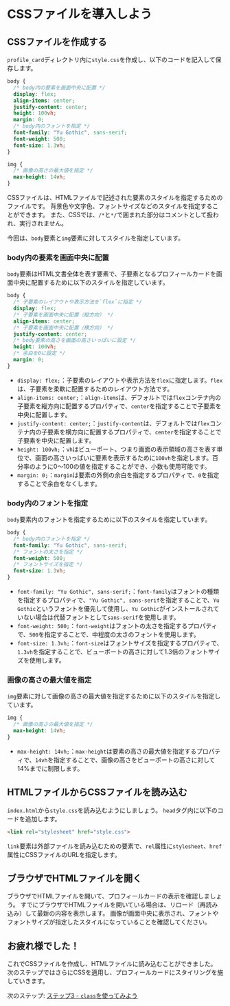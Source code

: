 # CSSファイルを導入しよう

## CSSファイルを作成する
`profile_card`ディレクトリ内に`style.css`を作成し、以下のコードを記入して保存します。

```css
body {
  /* body内の要素を画面中央に配置 */
  display: flex;
  align-items: center;
  justify-content: center;
  height: 100vh;
  margin: 0;
  /* body内のフォントを指定 */
  font-family: "Yu Gothic", sans-serif;
  font-weight: 500;
  font-size: 1.3vh;
}

img {
  /* 画像の高さの最大値を指定 */
  max-height: 14vh;
}
```

CSSファイルは、HTMLファイルで記述された要素のスタイルを指定するためのファイルです。
背景色や文字色、フォントサイズなどのスタイルを指定することができます。
また、CSSでは、`/*`と`*/`で囲まれた部分はコメントとして扱われ、実行されません。

今回は、`body`要素と`img`要素に対してスタイルを指定しています。

### body内の要素を画面中央に配置
`body`要素はHTML文書全体を表す要素で、子要素となるプロフィールカードを画面中央に配置するために以下のスタイルを指定しています。
```css
body {
  /* 子要素のレイアウトや表示方法を`flex`に指定 */
  display: flex;
  /* 子要素を画面中央に配置（縦方向） */
  align-items: center;
  /* 子要素を画面中央に配置（横方向） */
  justify-content: center;
  /* body要素の高さを画面の高さいっぱいに設定 */
  height: 100vh;
  /* 余白を0に設定 */
  margin: 0;
}
```

- `display: flex;`：子要素のレイアウトや表示方法を`flex`に指定します。`flex`は、子要素を柔軟に配置するためのレイアウト方法です。
- `align-items: center;`：`align-items`は、デフォルトでは`flex`コンテナ内の子要素を縦方向に配置するプロパティで、`center`を指定することで子要素を中央に配置します。
- `justify-content: center;`：`justify-content`は、デフォルトでは`flex`コンテナ内の子要素を横方向に配置するプロパティで、`center`を指定することで子要素を中央に配置します。
- `height: 100vh;`：`vh`はビューポート、つまり画面の表示領域の高さを表す単位で、画面の高さいっぱいに要素を表示するために`100vh`を指定します。百分率のように0～100の値を指定することができ、小数も使用可能です。
- `margin: 0;`：`margin`は要素の外側の余白を指定するプロパティで、`0`を指定することで余白をなくします。

### body内のフォントを指定
`body`要素内のフォントを指定するために以下のスタイルを指定しています。
```css
body {
  /* body内のフォントを指定 */
  font-family: "Yu Gothic", sans-serif;
  /* フォントの太さを指定 */
  font-weight: 500;
  /* フォントサイズを指定 */
  font-size: 1.3vh;
}
```

- `font-family: "Yu Gothic", sans-serif;`：`font-family`はフォントの種類を指定するプロパティで、`"Yu Gothic", sans-serif`を指定することで、`Yu Gothic`というフォントを優先して使用し、`Yu Gothic`がインストールされていない場合は代替フォントとして`sans-serif`を使用します。
- `font-weight: 500;`：`font-weight`はフォントの太さを指定するプロパティで、`500`を指定することで、中程度の太さのフォントを使用します。
- `font-size: 1.3vh;`：`font-size`はフォントサイズを指定するプロパティで、`1.3vh`を指定することで、ビューポートの高さに対して1.3倍のフォントサイズを使用します。

### 画像の高さの最大値を指定
`img`要素に対して画像の高さの最大値を指定するために以下のスタイルを指定しています。
```css
img {
  /* 画像の高さの最大値を指定 */
  max-height: 14vh;
}
```

- `max-height: 14vh;`：`max-height`は要素の高さの最大値を指定するプロパティで、`14vh`を指定することで、画像の高さをビューポートの高さに対して14%までに制限します。

## HTMLファイルからCSSファイルを読み込む
`index.html`から`style.css`を読み込むようにしましょう。
`head`タグ内に以下のコードを追加します。

```html
<link rel="stylesheet" href="style.css">
```

`link`要素は外部ファイルを読み込むための要素で、`rel`属性に`stylesheet`、`href`属性にCSSファイルのURLを指定します。

## ブラウザでHTMLファイルを開く
ブラウザでHTMLファイルを開いて、プロフィールカードの表示を確認しましょう。
すでにブラウザでHTMLファイルを開いている場合は、リロード（再読み込み）して最新の内容を表示します。
画像が画面中央に表示され、フォントやフォントサイズが指定したスタイルになっていることを確認してください。

## お疲れ様でした！
これでCSSファイルを作成し、HTMLファイルに読み込むことができました。
次のステップではさらにCSSを適用し、プロフィールカードにスタイリングを施していきます。

次のステップ: [ステップ3 - `class`を使ってみよう](../step-3/README.md)
